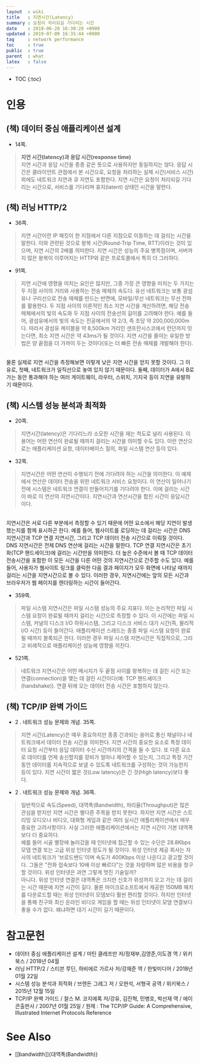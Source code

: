 ```yaml
---
layout  : wiki
title   : 지연시간(Latency)
summary : 요청이 처리되길 기다리는 시간
date    : 2019-06-28 16:30:28 +0900
updated : 2019-07-09 16:35:44 +0900
tag     : network performance
toc     : true
public  : true
parent  : what
latex   : false
---
```

* TOC
{:toc}

# 인용

## (책) 데이터 중심 애플리케이션 설계

* 14쪽.

> **지연 시간(latency)과 응답 시간(response time)**  
지연 시간과 응답 시간을 종종 같은 뜻으로 사용하지만 동일하지는 않다.
응답 시간은 클라이언트 관점에서 본 시간으로, 요청을 처리하는 실제 시간(서비스 시간) 외에도 네트워크 지연과 큐 지연도 포함한다.
지연 시간은 요청이 처리되길 기다리는 시간으로, 서비스를 기다리며 휴지(latent) 상태인 시간을 말한다.


## (책) 러닝 HTTP/2

* 36쪽.

> 지연 시간이란 IP 패킷이 한 지점에서 다른 지점으로 이동하는 데 걸리는 시간을 말한다.
이와 관련된 것으로 왕복 시간(Round-Trip Time, RTT)이라는 것이 있으며, 지연 시간의 2배를 의미한다.
지연 시간은 성능의 주요 병목점이며, 서버까지 많은 왕복이 이루어지는 HTTP와 같은 프로토콜에서 특히 더 그러하다.

* 91쪽.

> 지연 시간에 영향을 미치는 요인은 많지만,
그중 가장 큰 영향을 미치는 두 가지는 두 지점 사이의 거리와 사용하는 전송 매체의 속도다.
유선 네트워크는 보통 광섬유나 구리선으로 전송 매체를 만드는 반면에,
모바일/무선 네트워크는 무선 전파를 활용한다.
두 지점 사이의 이론적인 최소 지연 시간을 계산하려면,
해당 전송 매체에서의 빛의 속도와 두 지점 사이의 전송선의 길이를 고려해야 한다.
예를 들어, 광섬유에서의 빛의 속도는 진공에서의 약 2/3, 즉 초당 약 200,000,000m 다.
따라서 광섬유 케이블을 약 8,500km 거리인 샌프란시스코에서 런던까지 잇는다면,
최소 지연 시간은 약 43ms가 될 것이다.
지연 시간을 줄이는 유일한 방법은 양 끝점을 더 가까이 두는 것이다(또는 더 빠른 전송 매체를 개발해야 한다).
<br/>
물론 실제로 지연 시간을 측정해보면 이렇게 낮은 지연 시간을 얻지 못할 것이다.
그 이유로, 첫째, 네트워크가 일직선으로 놓여 있지 않기 때문이다.
둘째, 데이터가 A에서 B로 가는 동안 통과해야 하는 여러 게이트웨이, 라우터, 스위치, 기지국 등이 지연을 유발하기 때문이다.

## (책) 시스템 성능 분석과 최적화

* 20쪽.

> 지연시간(latency)은 기다리느라 소모한 시간을 재는 척도로 널리 사용된다.
이 용어는 어떤 연산이 완료될 때까지 걸리는 시간을 의미할 수도 있다.
이런 연산으로는 애플리케이션 요청, 데이터베이스 질의, 파일 시스템 연산 등이 있다.

* 32쪽.

> 지연시간은 어떤 연산이 수행되기 전에 기다려야 하는 시간을 의미한다.
이 예제에서 연산은 데이터 전송을 위한 네트워크 서비스 요청이다.
이 연산이 일어나기 전에 시스템은 네트워크 연결이 만들어지기를 기다려야 한다.
이에 걸리는 시간이 바로 이 연산의 지연시간이다.
지연시간과 연산시간을 합친 시간이 응답시간이다.
<br/>
지연시간은 서로 다른 부분에서 측정할 수 있기 때문에 어떤 요소에서 해당 지연이 발생했는지를 함께 표시하곤 한다.
예를 들어, 웹사이트를 로딩하는 데 걸리는 시간은 DNS 지연시간과 TCP 연결 지연시간, 그리고 TCP 데이터 전송 시간으로 이뤄질 것이다.
DNS 지연시간은 전체 DNS 연산에 걸리는 시간을 말한다.
TCP 연결 지연시간은 초기화(TCP 핸드세이크)에 걸리는 시간만을 의미한다.  
더 높은 수준에서 볼 때 TCP 데이터 전송시간을 포함한 이 모든 시간을 다른 어떤 것의 지연시간으로 간주할 수도 있다.
예를 들어, 사용자가 웹사이트 링크를 클릭한 다음 결과 페이지가 모두 화면에 나타날 때까지 걸리는 시간을 지연시간으로 볼 수 있다.
이러한 경우, 지연시간에는 앞의 모든 시간과 브라우저가 웹 페이지를 렌더링하는 시간이 들어간다.

* 359쪽.

> 파일 시스템 지연시간은 파일 시스템 성능의 주요 지표다.
이는 논리적인 파일 시스템 요청이 완료될 때까지 걸리는 시간으로 측정할 수 있다.
이 시간에는 파일 시스템, 커널의 디스크 I/O 하위시스템, 그리고 디스크 서비스 대기 시간(즉, 물리적 I/O 시간) 등이 들어간다.
애플리케이션 스레드는 종종 파일 시스템 요청이 완료될 때까지 블록되곤 한다.
이러한 경우 파일 시스템 지연시간은 직접적으로, 그리고 비례적으로 애플리케이션 성능에 영향을 끼친다.

* 521쪽.

> 네트워크 지연시간은 어떤 메시지가 두 끝점 사이를 왕복하는 데 걸린 시간 또는 연결(connection)을 맺는 데 걸린 시간이다(예: TCP 핸드셰이크(handshake)).
연결 뒤에 오는 데이터 전송 시간은 포함하지 않는다.

## (책) TCP/IP 완벽 가이드

* 2 . 네트워크 성능 문제와 개념. 35쪽.

> 지연 시간(Latency)은 매우 중요하지만 종종 간과되는 용어로 통신 채널이나 네트워크에서 데이터 전송 시간을 의미한다.
지연 시간의 중요한 요소로 특정 데이터 요청 시간부터 응답 데이터 수신 시간까지의 간격을 들 수 있다.
또 다른 요소로 데이터를 언제 송신할지를 장비가 얼마나 제어할 수 있는지,
그리고 특정 기간 동안 데이터를 지속적으로 보낼 수 있도록 네트워크를 구성하는 것이 가능한지 등이 있다.
지연 시간이 짧은 것(Low latency)은 긴 것(High latency)보다 좋다.

* 2 . 네트워크 성능 문제와 개념. 36쪽.

> 일반적으로 속도(Speed), 대역폭(Bandwidth), 처리율(Throughput)은 많은 관심을 받지만 지연 시간은 별다른 주목을 받지 못한다.
하지만 지연 시간은 스트리밍 오디오나 비디오, 대화형 게임과 같은 여러 실시간 애플리케이션에서 매우 중요한 고려사항이다.
사실 그러한 애플리케이션에서는 지연 시간이 기본 대역폭보다 더 중요하다.  
예를 들어 시골 별장에 놀러갔을 때 인터넷에 접근할 수 있는 수단은 28.8Kbps 모뎀 연결 또는 고급 위성 인터넷 정도가 될 것이다.
위성 인터넷 제공 회사는 자사의 네트워크가 '브로드밴드'이며 속도가 400Kbps 이상 나온다고 광고할 것이다.
그들은 "전화 접속보다 10배 이상 빠르다"는 것을 자랑하며 많은 비용을 청구할 것이다.
위성 인터넷은 과연 그렇게 멋진 기술일까?  
아니다. 위성 인터넷 연결은 대역폭은 크지만 신호가 위성까지 오고 가는 데 걸리는 시간 때문에 지연 시간이 길다.
물론 마이크로소프트에서 제공한 150MB 패치를 다운로드할 때는 위성 인터넷이 모뎀보다 훨씬 편리할 것이다.
하지만 인터넷을 통해 친구와 최신 온라인 비디오 게임을 할 때는 위성 인터넷이 모뎀 연결보다 좋을 수가 없다.
왜냐하면 대기 시간이 길기 때문이다.

# 참고문헌

* 데이터 중심 애플리케이션 설계 / 마틴 클레프만 저/정재부,김영준,이도경 역 / 위키북스 / 2018년 04월
* 러닝 HTTP/2 / 스티븐 루딘, 하비에르 가르사 저/강재준 역 / 한빛미디어 / 2018년 01월 22일
* 시스템 성능 분석과 최적화 / 브렌든 그레그 저 / 오현석, 서형국 공역 / 위키북스 / 2015년 12월 15일
* TCP/IP 완벽 가이드 / 찰스 M. 코지에록 저/강유, 김진혁, 민병호, 박선재 역 / 에이콘출판사 / 2007년 01월 25일 / 원제 : The TCP/IP Guide: A Comprehensive, Illustrated Internet Protocols Reference

# See Also

* [[bandwidth]]{대역폭(Bandwidth)}
